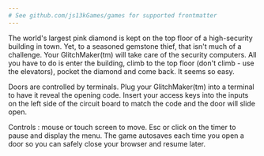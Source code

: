 ```yaml
---
# See github.com/js13kGames/games for supported frontmatter
---
```

The world's largest pink diamond is kept on the top floor of a high-security building in town. 
Yet, to a seasoned gemstone thief, that isn't much of a challenge. Your GlitchMaker(tm) will take care of the security computers.
All you have to do is enter the building, climb to the top floor (don't climb - use the elevators), pocket the diamond and come back. It seems so easy.

Doors are controlled by terminals. Plug your GlitchMaker(tm) into a terminal to have it reveal the opening code. Insert your access keys into the inputs on the left side of the circuit board to match the code and the door will slide open.

Controls : mouse or touch screen to move.
Esc or click on the timer to pause and display the menu.
The game autosaves each time you open a door so you can safely close your browser and resume later.